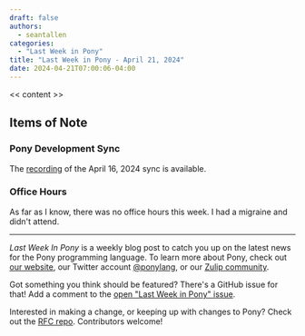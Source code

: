 ```yaml
---
draft: false
authors:
  - seantallen
categories:
  - "Last Week in Pony"
title: "Last Week in Pony - April 21, 2024"
date: 2024-04-21T07:00:06-04:00
---
```


<< content >>

<!-- more -->

## Items of Note

### Pony Development Sync

The [recording](https://vimeo.com/935667506) of the April 16, 2024 sync is available.

### Office Hours

As far as I know, there was no office hours this week. I had a migraine and didn't attend.

---

_Last Week In Pony_ is a weekly blog post to catch you up on the latest news for the Pony programming language. To learn more about Pony, check out [our website](https://ponylang.io), our Twitter account [@ponylang](https://twitter.com/ponylang), or our [Zulip community](https://ponylang.zulipchat.com).

Got something you think should be featured? There's a GitHub issue for that! Add a comment to the [open "Last Week in Pony" issue](https://github.com/ponylang/ponylang.github.io/issues?q=is%3Aissue+is%3Aopen+label%3Alast-week-in-pony).

Interested in making a change, or keeping up with changes to Pony? Check out the [RFC repo](https://github.com/ponylang/rfcs). Contributors welcome!
